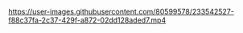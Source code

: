 

https://user-images.githubusercontent.com/80599578/233542527-f88c37fa-2c37-429f-a872-02dd128aded7.mp4


